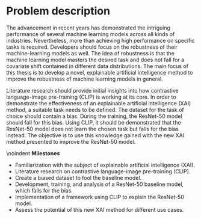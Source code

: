 # Problem description
The advancement in recent years has demonstrated the intriguing performance of several machine learning models across all kinds of industries. Nevertheless, more than achieving high performance on specific tasks is required. Developers should focus on the robustness of their machine-learning models as well. The idea of robustness is that the machine learning model masters the desired task and does not fall for a covariate shift contained in different data distributions. The main focus of this thesis is to develop a novel, explainable artificial intelligence method to improve the robustness of machine learning models in general.

Literature research should provide initial insights into how contrastive language-image pre-training (CLIP) is working at its core. In order to demonstrate the effectiveness of an explainable artificial intelligence (XAI) method, a suitable task needs to be defined. The dataset for the task of choice should contain a bias. During the training, the ResNet-50 model should fall for this bias. Using CLIP, it should be demonstrated that the ResNet-50 model does not learn the chosen task but falls for the bias instead. The objective is to use this knowledge gained with the new XAI method presented to improve the ResNet-50 model.

\noindent
**Milestones**

- Familiarization with the subject of explainable artificial intelligence (XAI).
- Literature research on contrastive language-image pre-training (CLIP).
- Create a biased dataset to fool the baseline model.
- Development, training, and analysis of a ResNet-50 baseline model, which falls for the bias.
- Implementation of a framework using CLIP to explain the ResNet-50 model.
- Assess the potential of this new XAI method for different use cases.

